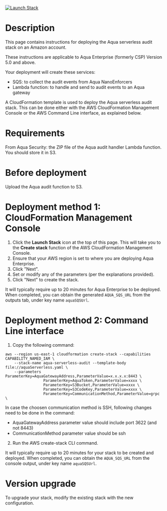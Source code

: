 [![Launch Stack](https://s3.amazonaws.com/cloudformation-examples/cloudformation-launch-stack.png)](https://console.aws.amazon.com/cloudformation/home?#/stacks/new?stackName=aqua-serverless&templateURL=https://s3.amazonaws.com/aqua-security-public/aquaServerless.yaml)

# Description

This page contains instructions for deploying the Aqua serverless audit stack on an Amazon account.

These instructions are applicable to Aqua Enterprise (formerly CSP) Version 5.0 and above.

Your deployment will create these services:
 - SQS: to collect the audit events from Aqua NanoEnforcers
 - Lambda function: to handle and send to audit events to an Aqua gateway

A CloudFormation template is used to deploy the Aqua serverless audit stack. This can be done either with the AWS CloudFormation Management Console or the AWS Command Line interface, as explained below.

# Requirements

From Aqua Security: the ZIP file of the Aqua audit handler Lambda function. You should store it in S3.

# Before deployment

Upload the Aqua audit function to S3.

# Deployment method 1: CloudFormation Management Console

 1. Click the <b>Launch Stack</b> icon at the top of this page. This will take you to the <b>Create stack</b> function of the AWS CloudFormation Management Console.
 2. Ensure that your AWS region is set to where you are deploying Aqua Enterprise.
 3. Click "Next".
 4. Set or modify any of the parameters (per the explanations provided).
 5. Click "Next" to create the stack.

It will typically require up to 20 minutes for Aqua Enterprise to be deployed.
When completed, you can obtain the generated `AQUA_SQS_URL` from the outputs tab, under key name `aquaSQSUrl`.

# Deployment method 2: Command Line interface

1. Copy the following command:
```
aws --region us-east-1 cloudformation create-stack --capabilities CAPABILITY_NAMED_IAM \
    --stack-name aqua-serverless-audit --template-body file://aquaServerless.yaml \
    --parameters ParameterKey=AquaGatewayAddress,ParameterValue=x.x.x.x:8443 \
                 ParameterKey=AquaToken,ParameterValue=xxxx \
                 ParameterKey=S3Bucket,ParameterValue=xxxx \ 
                 ParameterKey=S3CodeKey,ParameterValue=xxxx \
                 ParameterKey=CommunicationMethod,ParameterValue=grpc \
```
In case the choosen communication method is SSH, following changes need to be done in the command:
* AquaGatewayAddress parameter value should include port 3622 (and not 8443)
* CommunicationMethod parameter value should be ssh


2. Run the AWS create-stack CLI command.

It will typically require up to 20 minutes for your stack to be created and deployed.
When completed, you can obtain the `AQUA_SQS_URL` from the console output, under key name `aquaSQSUrl`.

# Version upgrade

To upgrade your stack, modify the existing stack with the new configuration.
